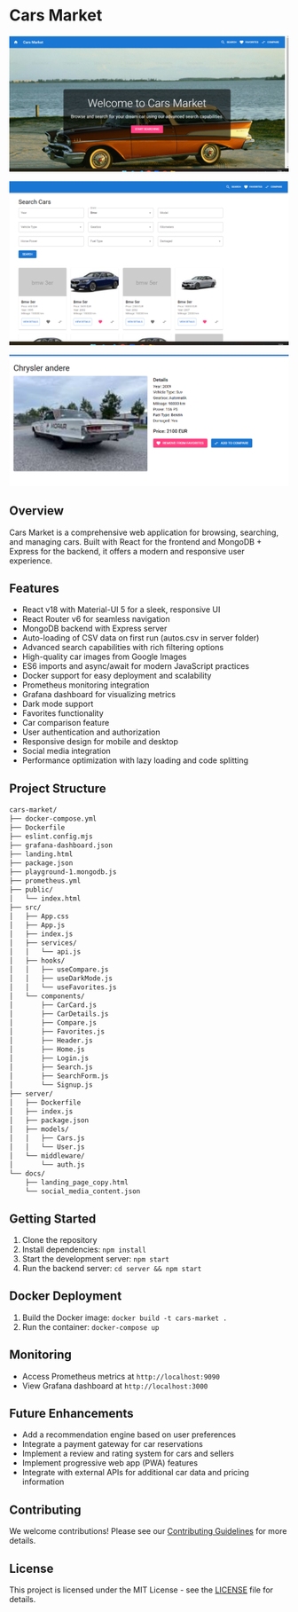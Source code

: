 # Cars Market

![alt text](image-2.png)

![alt text](image-3.png)

![alt text](image.png)

## Overview

Cars Market is a comprehensive web application for browsing, searching, and managing cars. Built with React for the frontend and MongoDB + Express for the backend, it offers a modern and responsive user experience.

## Features

-   React v18 with Material-UI 5 for a sleek, responsive UI
-   React Router v6 for seamless navigation
-   MongoDB backend with Express server
-   Auto-loading of CSV data on first run (autos.csv in server folder)
-   Advanced search capabilities with rich filtering options
-   High-quality car images from Google Images
-   ES6 imports and async/await for modern JavaScript practices
-   Docker support for easy deployment and scalability
-   Prometheus monitoring integration
-   Grafana dashboard for visualizing metrics
-   Dark mode support
-   Favorites functionality
-   Car comparison feature
-   User authentication and authorization
-   Responsive design for mobile and desktop
-   Social media integration
-   Performance optimization with lazy loading and code splitting

## Project Structure

```
cars-market/
├── docker-compose.yml
├── Dockerfile
├── eslint.config.mjs
├── grafana-dashboard.json
├── landing.html
├── package.json
├── playground-1.mongodb.js
├── prometheus.yml
├── public/
│   └── index.html
├── src/
│   ├── App.css
│   ├── App.js
│   ├── index.js
│   ├── services/
│   │   └── api.js
│   ├── hooks/
│   │   ├── useCompare.js
│   │   ├── useDarkMode.js
│   │   └── useFavorites.js
│   └── components/
│       ├── CarCard.js
│       ├── CarDetails.js
│       ├── Compare.js
│       ├── Favorites.js
│       ├── Header.js
│       ├── Home.js
│       ├── Login.js
│       ├── Search.js
│       ├── SearchForm.js
│       └── Signup.js
├── server/
│   ├── Dockerfile
│   ├── index.js
│   ├── package.json
│   ├── models/
│   │   ├── Cars.js
│   │   └── User.js
│   └── middleware/
│       └── auth.js
└── docs/
    ├── landing_page_copy.html
    └── social_media_content.json
```

## Getting Started

1. Clone the repository
2. Install dependencies: `npm install`
3. Start the development server: `npm start`
4. Run the backend server: `cd server && npm start`

## Docker Deployment

1. Build the Docker image: `docker build -t cars-market .`
2. Run the container: `docker-compose up`

## Monitoring

-   Access Prometheus metrics at `http://localhost:9090`
-   View Grafana dashboard at `http://localhost:3000`

## Future Enhancements

-   Add a recommendation engine based on user preferences
-   Integrate a payment gateway for car reservations
-   Implement a review and rating system for cars and sellers
-   Implement progressive web app (PWA) features
-   Integrate with external APIs for additional car data and pricing information

## Contributing

We welcome contributions! Please see our [Contributing Guidelines](CONTRIBUTING.md) for more details.

## License

This project is licensed under the MIT License - see the [LICENSE](LICENSE) file for details.
